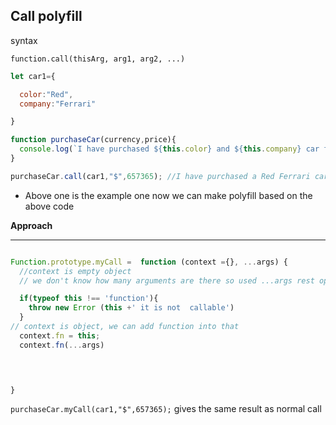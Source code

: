 ## Call polyfill 

syntax

`function.call(thisArg, arg1, arg2, ...)`



```js
let car1={

  color:"Red",
  company:"Ferrari"

}

function purchaseCar(currency,price){
  console.log(`I have purchased ${this.color} and ${this.company} car for ${currency} ${price}`);
}

purchaseCar.call(car1,"$",657365); //I have purchased a Red Ferrari car for $657365.


```

- Above one is the example one now we can make polyfill based on the above code

**Approach**

__________________
```js

Function.prototype.myCall =  function (context ={}, ...args) {
  //context is empty object
  // we don't know how many arguments are there so used ...args rest operatot

  if(typeof this !== 'function'){
    throw new Error (this +' it is not  callable')
  }
// context is object, we can add function into that
  context.fn = this;
  context.fn(...args)



  
}
```

`purchaseCar.myCall(car1,"$",657365);`  gives the same result as normal call
